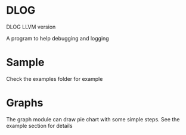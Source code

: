 DLOG
=====

DLOG LLVM version


A program to help debugging and logging


Sample
==================

Check the examples folder for example


Graphs
==================

The graph module can draw pie chart with some simple steps. See the example section for details
